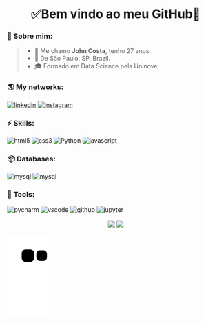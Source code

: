 <h1 align="center"> 
	✅Bem vindo ao meu GitHub🚀
</h1>

### 👦 Sobre mim: 
> - 👋 Me chamo **John Costa**, tenho 27 anos.
> - 📌 De São Paulo, SP, Brazil.
> - 🎓 Formado em Data Science pela Uninove.

### 🌎 My networks:
<div style="display: inline_block">
  <a href="https://www.linkedin.com/in/john-elvis-medeiros-costa/"><img aling="center" alt="linkedin" src="https://img.shields.io/badge/LinkedIn-0077B5?style=for-the-badge&logo=linkedin&logoColor=white" /></a>
  <a href="https://www.instagram.com/johnelviscosta/"><img aling="center" alt="instagram" src="https://img.shields.io/badge/Instagram-E4405F?style=for-the-badge&logo=instagram&logoColor=white")/></a>
</div>
  
### ⚡ Skills:
<div style="display: inline_block">
  <img aling="center" alt="html5" src="https://img.shields.io/badge/HTML5-E34F26?style=for-the-badge&logo=html5&logoColor=white" />
  <img aling="center" alt="css3" src="https://img.shields.io/badge/CSS3-1572B6?style=for-the-badge&logo=css3&logoColor=white" />
  <img aling='center' alt="Python" src="https://img.shields.io/badge/python-3670A0?style=for-the-badge&logo=python&logoColor=ffdd54"/>
  <img aling='center' alt="javascript" src="https://img.shields.io/badge/JavaScript-323330?style=for-the-badge&logo=javascript&logoColor=F7DF1E" />
</div>

### 📦 Databases:
<div>
  <img aling="center" alt="mysql" src="https://img.shields.io/badge/Postgress-005C84?style=for-the-badge&logo=postgresql&logoColor=white"/>
  <img aling="center" alt="mysql" src="https://img.shields.io/badge/MySQL-005C84?style=for-the-badge&logo=mysql&logoColor=white"/>
</div>

### 🧰 Tools:
<div>
  <img aling="center" alt="pycharm" src="https://img.shields.io/badge/-Pycharm-brightgreen?style=for-the-badge&logo=pycharm&logoColor=white"/>
  <img aling="center" alt="vscode" src="https://img.shields.io/badge/VSCode-0078D4?style=for-the-badge&logo=visual%20studio%20code&logoColor=white"/>
  <img aling="center" alt="github" src="https://img.shields.io/badge/GitHub-100000?style=for-the-badge&logo=github&logoColor=white"/>
  <img aling="center" alt="jupyter" src="https://img.shields.io/badge/Jupyter-F37626.svg?&style=for-the-badge&logo=Jupyter&logoColor=white"/>
</div>

<br>
<div align="center">
  <a href="https://github.com/JohnElvisMedeirosCosta">
  <img height="150em" src="https://github-readme-stats.vercel.app/api?username=JohnElvisMedeirosCosta&show_icons=true&theme=merko&include_all_commits=true&count_private=true"/>
  <img height="150em" src="https://github-readme-stats.vercel.app/api/top-langs/?username=JohnElvisMedeirosCosta&layout=compact&langs_count=7&theme=merko"/>
</div>
  
![Snake animation](https://github.com/whoemai/whoemai/blob/output/github-contribution-grid-snake.svg)
